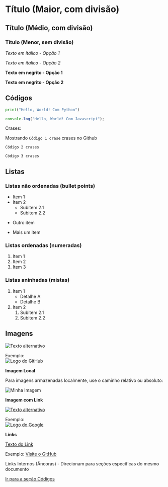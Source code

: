 # Título (Maior, com divisão)

## Título (Médio, com divisão)

### Título (Menor, sem divisão)

*Texto em itálico - Opção 1*

_Texto em itálico - Opção 2_

**Texto em negrito - Opção 1**

__Texto em negrito - Opção 2__


## Códigos

```python
print("Hello, World! Com Python")
```

```javascript
console.log("Hello, World! Com Javascript");
```

Crases:

Mostrando `Código 1 crase` crases no Github

```Código 2 crases```

``Código 3 crases``

## Listas

### Listas não ordenadas (bullet points)

- Item 1
- Item 2
  - Subitem 2.1
  - Subitem 2.2
* Outro item
+ Mais um item

### Listas ordenadas (numeradas)

1. Item 1
2. Item 2
3. Item 3

### Listas aninhadas (mistas)

1. Item 1
   - Detalhe A
   - Detalhe B
2. Item 2
   1. Subitem 2.1
   2. Subitem 2.2

## Imagens

![Texto alternativo](URL-da-imagem "Título opcional")

Exemplo:  
![Logo do GitHub](https://github.githubassets.com/images/modules/logos_page/GitHub-Mark.png "GitHub Logo")

**Imagem Local**

Para imagens armazenadas localmente, use o caminho relativo ou absoluto:

![Minha Imagem](./imagens/exemplo.png)

**Imagem com Link**

[![Texto alternativo](URL-da-imagem)](URL-do-link)

Exemplo:  
[![Logo do Google](https://www.google.com/images/branding/googlelogo/1x/googlelogo_color_272x92dp.png)](https://www.google.com)

**Links**

[Texto do Link](URL)

Exemplo: [Visite o GitHub](https://github.com)

Links Internos (Âncoras) - Direcionam para seções específicas do mesmo documento

[Ir para a seção Códigos](#imagens)
